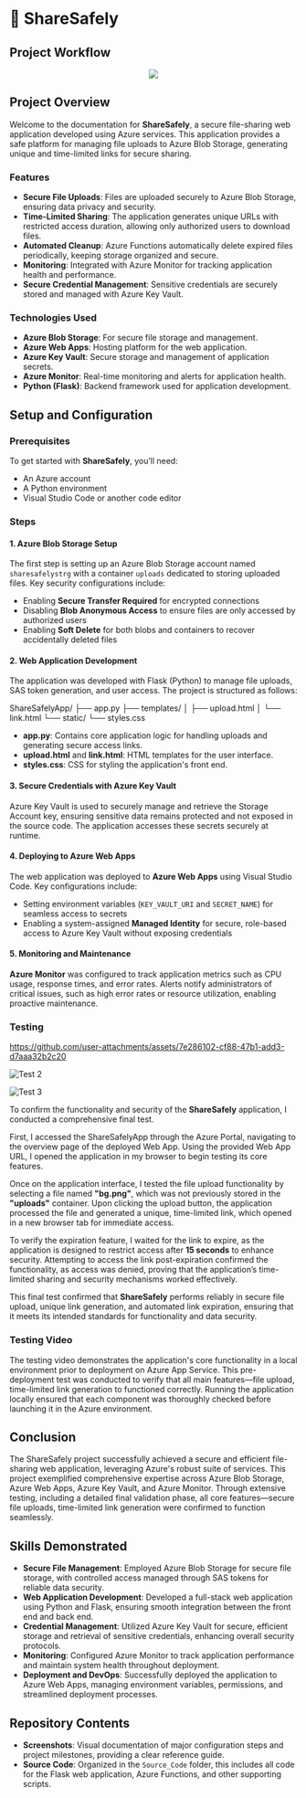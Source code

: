 # 📁 ShareSafely

## Project Workflow

<div align="center">
<img alt-text="Project Workflow" src="https://github.com/user-attachments/assets/794e0ef7-3888-4e16-8966-68400a07b8ec">
</div>


## Project Overview

Welcome to the documentation for **ShareSafely**, a secure file-sharing web application developed using Azure services. This application provides a safe platform for managing file uploads to Azure Blob Storage, generating unique and time-limited links for secure sharing.

### Features

- **Secure File Uploads**: Files are uploaded securely to Azure Blob Storage, ensuring data privacy and security.
- **Time-Limited Sharing**: The application generates unique URLs with restricted access duration, allowing only authorized users to download files.
- **Automated Cleanup**: Azure Functions automatically delete expired files periodically, keeping storage organized and secure.
- **Monitoring**: Integrated with Azure Monitor for tracking application health and performance.
- **Secure Credential Management**: Sensitive credentials are securely stored and managed with Azure Key Vault.

### Technologies Used

- **Azure Blob Storage**: For secure file storage and management.
- **Azure Web Apps**: Hosting platform for the web application.
- **Azure Key Vault**: Secure storage and management of application secrets.
- **Azure Monitor**: Real-time monitoring and alerts for application health.
- **Python (Flask)**: Backend framework used for application development.


## Setup and Configuration

### Prerequisites

To get started with **ShareSafely**, you’ll need:

- An Azure account
- A Python environment
- Visual Studio Code or another code editor

### Steps

#### 1. Azure Blob Storage Setup

The first step is setting up an Azure Blob Storage account named `sharesafelystrg` with a container `uploads` dedicated to storing uploaded files. Key security configurations include:

- Enabling **Secure Transfer Required** for encrypted connections
- Disabling **Blob Anonymous Access** to ensure files are only accessed by authorized users
- Enabling **Soft Delete** for both blobs and containers to recover accidentally deleted files

#### 2. Web Application Development

The application was developed with Flask (Python) to manage file uploads, SAS token generation, and user access. The project is structured as follows:

ShareSafelyApp/
├── app.py
├── templates/
│ ├── upload.html
│ └── link.html
└── static/
└── styles.css 


- **app.py**: Contains core application logic for handling uploads and generating secure access links.
- **upload.html** and **link.html**: HTML templates for the user interface.
- **styles.css**: CSS for styling the application's front end.

#### 3. Secure Credentials with Azure Key Vault

Azure Key Vault is used to securely manage and retrieve the Storage Account key, ensuring sensitive data remains protected and not exposed in the source code. The application accesses these secrets securely at runtime.

#### 4. Deploying to Azure Web Apps

The web application was deployed to **Azure Web Apps** using Visual Studio Code. Key configurations include:

- Setting environment variables (`KEY_VAULT_URI` and `SECRET_NAME`) for seamless access to secrets
- Enabling a system-assigned **Managed Identity** for secure, role-based access to Azure Key Vault without exposing credentials

#### 5. Monitoring and Maintenance

**Azure Monitor** was configured to track application metrics such as CPU usage, response times, and error rates. Alerts notify administrators of critical issues, such as high error rates or resource utilization, enabling proactive maintenance.


### Testing


https://github.com/user-attachments/assets/7e286102-cf88-47b1-add3-d7aaa32b2c20

![Test 2](https://github.com/user-attachments/assets/ae11b7f9-5e4d-445f-88eb-22e33b869ad4)


![Test 3](https://github.com/user-attachments/assets/1de023da-1420-4c4d-bb94-c742d59d1054)


To confirm the functionality and security of the **ShareSafely** application, I conducted a comprehensive final test.

First, I accessed the ShareSafelyApp through the Azure Portal, navigating to the overview page of the deployed Web App. Using the provided Web App URL, I opened the application in my browser to begin testing its core features.

Once on the application interface, I tested the file upload functionality by selecting a file named **"bg.png"**, which was not previously stored in the **"uploads"** container. Upon clicking the upload button, the application processed the file and generated a unique, time-limited link, which opened in a new browser tab for immediate access.

To verify the expiration feature, I waited for the link to expire, as the application is designed to restrict access after **15 seconds** to enhance security. Attempting to access the link post-expiration confirmed the functionality, as access was denied, proving that the application’s time-limited sharing and security mechanisms worked effectively.

This final test confirmed that **ShareSafely** performs reliably in secure file upload, unique link generation, and automated link expiration, ensuring that it meets its intended standards for functionality and data security.

### Testing Video

The testing video demonstrates the application's core functionality in a local environment prior to deployment on Azure App Service. This pre-deployment test was conducted to verify that all main features—file upload, time-limited link generation to functioned correctly. Running the application locally ensured that each component was thoroughly checked before launching it in the Azure environment.








## Conclusion

The ShareSafely project successfully achieved a secure and efficient file-sharing web application, leveraging Azure's robust suite of services. This project exemplified comprehensive expertise across Azure Blob Storage, Azure Web Apps, Azure Key Vault, and Azure Monitor. Through extensive testing, including a detailed final validation phase, all core features—secure file uploads, time-limited link generation were confirmed to function seamlessly.

## Skills Demonstrated
- **Secure File Management**: Employed Azure Blob Storage for secure file storage, with controlled access managed through SAS tokens for reliable data security.
- **Web Application Development**: Developed a full-stack web application using Python and Flask, ensuring smooth integration between the front end and back end.
- **Credential Management**: Utilized Azure Key Vault for secure, efficient storage and retrieval of sensitive credentials, enhancing overall security protocols.
- **Monitoring**: Configured Azure Monitor to track application performance and maintain system health throughout deployment.
- **Deployment and DevOps**: Successfully deployed the application to Azure Web Apps, managing environment variables, permissions, and streamlined deployment processes.

## Repository Contents
- **Screenshots**: Visual documentation of major configuration steps and project milestones, providing a clear reference guide.
- **Source Code**: Organized in the `Source_Code` folder, this includes all code for the Flask web application, Azure Functions, and other supporting scripts.


